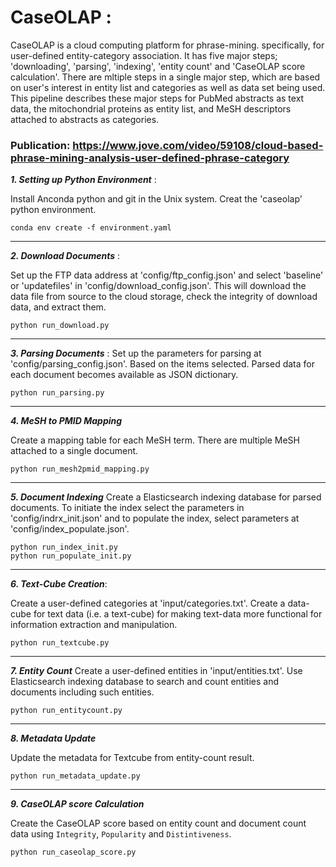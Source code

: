 # CaseOLAP :

CaseOLAP is a cloud computing platform for phrase-mining. specifically, for user-defined entity-category association. It has five major steps; 'downloading', 'parsing', 'indexing', 'entity count' and 'CaseOLAP score calculation'. There are mltiple steps in a single major step, which are based on user's interest in entity list and categories as well as data set being used. This pipeline describes these major steps for PubMed abstracts as text data, the mitochondrial proteins as entity list, and MeSH descriptors attached to abstracts as categories.

### Publication: https://www.jove.com/video/59108/cloud-based-phrase-mining-analysis-user-defined-phrase-category


***1. Setting up Python Environment*** : 

Install Anconda python and git in the Unix system. Creat the 'caseolap' python environment.

```
conda env create -f environment.yaml
```
---------------------------
***2. Download Documents*** : 

Set up the FTP data address at 'config/ftp_config.json' and select 'baseline' or 'updatefiles' in 'config/download_config.json'. This will download the data file from source to the cloud storage, check the integrity of download data, and extract them.

```
python run_download.py
```
-------------------------------

***3. Parsing Documents*** : 
Set up the parameters for parsing at 'config/parsing_config.json'. Based on the items selected. Parsed data for each document becomes available as JSON dictionary.
```
python run_parsing.py
```
---------------------------
***4. MeSH to PMID Mapping***

Create a mapping table for each MeSH term. There are multiple MeSH attached to a single document.

```
python run_mesh2pmid_mapping.py

```
---------------------------
***5. Document Indexing***
Create a Elasticsearch indexing database for parsed documents. To initiate the index select the parameters in 'config/indrx_init.json' and to populate the index, select parameters at 'config/index_populate.json'.

```
python run_index_init.py
python run_populate_init.py
```
---------------------------
***6. Text-Cube Creation***: 

 Create a user-defined categories at 'input/categories.txt'. Create a data-cube for text data (i.e. a text-cube) for making text-data more functional for information extraction and manipulation.
 
```
python run_textcube.py
```
---------------------------
***7. Entity Count***
Create a user-defined entities in 'input/entities.txt'. Use Elasticsearch indexing database to search and count entities and documents including such entities.

```
python run_entitycount.py
```
---------------------------
***8. Metadata Update***

Update the metadata for Textcube from entity-count result.

```
python run_metadata_update.py

```
---------------------------
***9. CaseOLAP score Calculation***

Create the CaseOLAP score based on entity count and document count data using ```Integrity```, ```Popularity``` and ```Distintiveness```.

```
python run_caseolap_score.py
```








